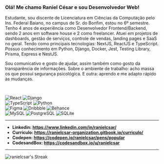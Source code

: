 ### Olá! Me chamo Raniel César e sou Desenvolvedor Web!
Estudante, sou discente de Licenciatura em Ciências da Computação pelo Ins. Federal Baiano, no campus de Sr. do Bonfim, estou no 6º semestre. Tenho 4 anos de experiência como Desenvolvedor Frontend/Backend, sendo 2 anos em software house e 2 como freelancer. Atuei em projetos de dashboards, gestão de serviços, controle de vendas, landing pages e SaaS no geral. Tendo como principais tecnologias: NextJS, ReactJS e TypeScript.
Possuo conhecimento em Python, Django, Docker, Jest, Testing Library, Prisma, Express e NestJS.

Sou comunicativo e gosto de ajudar, assim também como gosto da transparência de informações.
Sobre o ambiente de trabalho: acho massa os que possui segurança psicológica.
E outra: aprendo e me adapto rápido às mudanças.

<br>

![React](https://img.shields.io/badge/React-20232A?style=for-the-badge&logo=react&logoColor=61DAFB)
![Django](https://img.shields.io/badge/Django-092E20?style=for-the-badge&logo=django&logoColor=green) <br>
![TypeScript](https://img.shields.io/badge/TypeScript-007ACC?style=for-the-badge&logo=typescript&logoColor=white)
![Python](https://img.shields.io/badge/Python-FFD43B?style=for-the-badge&logo=python&logoColor=blue) <br>
![Figma](https://img.shields.io/badge/Figma-F24E1E?style=for-the-badge&logo=figma&logoColor=white)
![Dribbble](https://img.shields.io/badge/Dribbble-EA4C89?style=for-the-badge&logo=dribbble&logoColor=white)
![Behance](https://img.shields.io/badge/Behance-0054F7?style=for-the-badge&logo=behance&logoColor=white) <br>
![MySQL](https://img.shields.io/badge/MySQL-005C84?style=for-the-badge&logo=mysql&logoColor=white)
![PostgreSQL](https://img.shields.io/badge/PostgreSQL-316192?style=for-the-badge&logo=postgresql&logoColor=white)
![SQLite](https://img.shields.io/badge/Sqlite-003B57?style=for-the-badge&logo=sqlite&logoColor=white) <br>

---

- **Linkedin: https://www.linkedin.com/in/ranielcsar/**
- **Currículo: https://ranielcsar-organization.gitbook.io/curriculo/**
- **Codepen: https://codepen.io/ranielcsar/pens/popular**
- **CodesandBox: https://codesandbox.io/u/ranielcsar**

---

![ranielcsar's Streak](https://github-readme-streak-stats.herokuapp.com/?user=ranielcsar&theme=vue-dark&hide_border=true)
